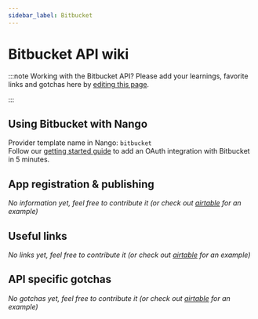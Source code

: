 ```yaml
---
sidebar_label: Bitbucket
---
```

# Bitbucket API wiki

:::note Working with the Bitbucket API?
Please add your learnings, favorite links and gotchas here by [editing this page](https://github.com/nangohq/nango/tree/main/docs/docs/providers/bitbucket.md).  

:::

## Using Bitbucket with Nango
Provider template name in Nango: `bitbucket`  
Follow our [getting started guide](../reference/guide.md) to add an OAuth integration with Bitbucket in 5 minutes.

## App registration & publishing
*No information yet, feel free to contribute it (or check out [airtable](airtable.md) for an example)*


## Useful links
*No links yet, feel free to contribute it (or check out [airtable](airtable.md) for an example)*

## API specific gotchas
*No gotchas yet, feel free to contribute it (or check out [airtable](airtable.md) for an example)*
